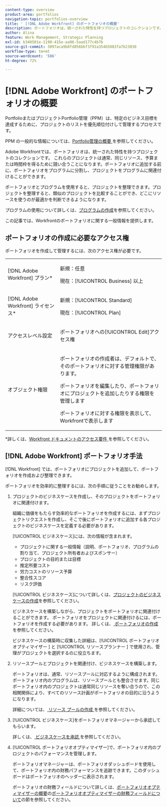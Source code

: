 ```yaml
---
content-type: overview
product-area: portfolios
navigation-topic: portfolios-overview
title: ' [!DNL Adobe Workfront] のポートフォリオの概要'
description: ポートフォリオは、統一された特性を持つプロジェクトのコレクションです。これらのプロジェクトは通常、同じリソース、予算または時間枠を得るために競い合うことになります。ポートフォリオに追加する前に、ポートフォリオをプログラムに分割し、プロジェクトをプログラムに関連付けることができます。
author: Alina
feature: Work Management, Strategic Planning
exl-id: b340501e-1190-415e-aa96-5aad177c4b7b
source-git-commit: 3097aca9b8fd856bbf3f91a354b5083fa7b23830
workflow-type: tm+mt
source-wordcount: '586'
ht-degree: 72%

---
```


# [!DNL Adobe Workfront] のポートフォリオの概要

<!-- Audited: 1/2024 -->

PortfolioまたはプロジェクトPortfolio管理（PPM）は、特定のビジネス目標を達成するために、プロジェクトのリストを優先順位付けして管理するプロセスです。

PPM の一般的な情報については、[Portfolio管理の概要 ](/help/quicksilver/manage-work/portfolios/portfolios-overview/portfolio-managament-overview.md) を参照してください。

Adobe Workfrontでは、ポートフォリオは、統一された特性を持つプロジェクトのコレクションです。 これらのプロジェクトは通常、同じリソース、予算または時間枠を得るために競い合うことになります。ポートフォリオに追加する前に、ポートフォリオをプログラムに分割し、プロジェクトをプログラムに関連付けることができます。

ポートフォリオとプログラムを使用すると、プロジェクトを整理できます。プロジェクトを整理すると、類似のプロジェクトを比較することができ、どこにリソースを使うのが最適かを判断できるようになります。

プログラムの使用について詳しくは、[プログラムの作成](../../../manage-work/portfolios/create-and-manage-programs/create-program.md)を参照してください。

この記事では、Workfrontのポートフォリオに関する一般情報を提供します。

## ポートフォリオの作成に必要なアクセス権

<!--leave the table uncollapsed as this article is about access-->

ポートフォリオを作成して管理するには、次のアクセス権が必要です。

<table style="table-layout:auto"> 
 <col> 
 <col> 
 <tbody> 
  <tr> 
   <td role="rowheader">[!DNL Adobe Workfront] プラン*</td> 
   <td> <p>新規：任意</p>
   <p>現在：[!UICONTROL Business] 以上</p> </td> 
  </tr> 
  <tr> 
   <td role="rowheader">[!DNL Adobe Workfront] ライセンス*</td> 
   <td> <p>新規：[!UICONTROL Standard]</p>
   <p>現在：[!UICONTROL Plan] </p> </td> 
  </tr> 
  <tr> 
   <td role="rowheader">アクセスレベル設定</td> 
   <td> <p>ポートフォリオへの[!UICONTROL Edit]アクセス権</p>  </td> 
  </tr> 
  <tr> 
   <td role="rowheader">オブジェクト権限</td> 
   <td> <p>ポートフォリオの作成者は、デフォルトで、そのポートフォリオに対する管理権限があります。</p> 
   <p>ポートフォリオを編集したり、ポートフォリオにプロジェクトを追加したりする権限を管理します</p>
   <p>ポートフォリオに対する権限を表示して、Workfrontで表示します</p>
    </td> 
  </tr> 
 </tbody> 
</table>

*詳しくは、[Workfront ドキュメントのアクセス要件 ](/help/quicksilver/administration-and-setup/add-users/access-levels-and-object-permissions/access-level-requirements-in-documentation.md) を参照してください。


## [!DNL Adobe Workfront] ポートフォリオ手法

[!DNL Workfront] では、ポートフォリオにプロジェクトを追加して、ポートフォリオを作成および整理できます。

ポートフォリオを効率的に整理するには、次の手順に従うことをお勧めします。

1. プロジェクトのビジネスケースを作成し、そのプロジェクトをポートフォリオに関連付けます。

   組織に価値をもたらす効率的なポートフォリオを作成するには、まずプロジェクトリクエストを作成し、そこで後にポートフォリオに追加する各プロジェクトのビジネスケースを定義する必要があります。

   [!UICONTROL ビジネスケース]には、次の情報が含まれます。

   * プロジェクトに関する一般情報（説明、ポートフォリオ、プログラムの割り当て、プロジェクト所有者およびスポンサー）
   * プロジェクトの目的または目標
   * 推定所要コスト
   * 労力コストのリソース予算
   * 整合性スコア
   * リスク評価

   [!UICONTROL ビジネスケース]について詳しくは、[プロジェクトのビジネスケースの作成](../../../manage-work/projects/define-a-business-case/create-business-case.md)を参照してください。

   ビジネスケースを構築しながら、プロジェクトをポートフォリオに関連付けることができます。 ポートフォリオをプロジェクトに関連付けるには、ポートフォリオを作成する必要があります。 詳しくは、[ ポートフォリオの作成 ](/help/quicksilver/manage-work/portfolios/create-and-manage-portfolios/create-portfolios.md) を参照してください。

   ビジネスケースの構築時に収集した詳細は、[!UICONTROL  ポートフォリオオプティマイザー ] と [!UICONTROL  リソースプランナー ] で使用され、管理がプロジェクトを選択するのに役立ちます。
1. リソースプールとプロジェクトを関連付け、ビジネスケースを構築します。

   ポートフォリオは、通常、リソースプールに対応するように構成されます。ポートフォリオ内のプログラムは、リソースプールとも整合させます。同じポートフォリオ内のプロジェクトは通常同じリソースを奪い合うので、この相関関係により、すべてのリソース計画がポートフォリオの目的に沿うようになります。

   詳細については、[ リソース プールの作成 ](/help/quicksilver/resource-mgmt/resource-planning/resource-pools/create-resource-pools.md) を参照してください。

1. [!UICONTROL ビジネスケース]をポートフォリオマネージャーから承認してもらいます。

   詳しくは、[ ビジネスケースを承認 ](/help/quicksilver/manage-work/projects/define-a-business-case/approve-business-case.md) を参照してください。
1. [!UICONTROL ポートフォリオオプティマイザー]で、ポートフォリオ内のプロジェクトのパフォーマンスを管理します。

   ポートフォリオマネージャーは、ポートフォリオダッシュボードを使用して、ポートフォリオ内の財務パフォーマンスを追跡できます。このダッシュボードはポートフォリオのヘッダーに表示されます。

   ポートフォリオの財務フィールドについて詳しくは、[ポートフォリオオプティマイザーの概要](../../../manage-work/portfolios/portfolio-optimizer/portfolio-optimizer-overview.md)の[ポートフォリオオプティマイザーの財務フィールドについて](../../../manage-work/portfolios/portfolio-optimizer/portfolio-optimizer-overview.md#financial-fieds-subsection)の節を参照してください。

